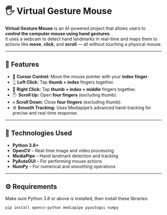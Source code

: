 # 🖐️ Virtual Gesture Mouse

**Virtual Gesture Mouse** is an AI-powered project that allows users to **control the computer mouse using hand gestures**.  
It uses a webcam to detect hand landmarks in real-time and maps them to actions like **move**, **click**, and **scroll** — all without touching a physical mouse.

---

## 🚀 Features

- 🎯 **Cursor Control:** Move the mouse pointer with your **index finger**.  
- 👆 **Left Click:** Tap **thumb + index** fingers together.  
- 🤏 **Right Click:** Tap **thumb + index + middle** fingers together.  
- 🖐️ **Scroll Up:** Open **four fingers** (excluding thumb).  
- ✊ **Scroll Down:** Close **four fingers** (excluding thumb).  
- ⚙️ **Smooth Tracking:** Uses Mediapipe’s advanced hand-tracking for precise and real-time response.

---

## 🧠 Technologies Used

- **Python 3.8+**  
- **OpenCV** – Real-time image and video processing  
- **MediaPipe** – Hand landmark detection and tracking  
- **PyAutoGUI** – For performing mouse actions  
- **NumPy** – For numerical and smoothing operations  

---

## ⚙️ Requirements

Make sure Python 3.8 or above is installed, then install these libraries:

```bash
pip install opencv-python mediapipe pyautogui numpy
